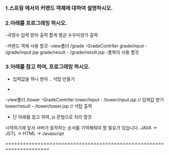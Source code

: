 ### 1.스프링 에서의 커맨드 객체에 대하여 설명하시오.

### 2.아래를 프로그래밍 하시오.
-국영수 입력 받아 출력 합계 평균 수우미양가 출력

-커맨드 객체 사용 할것
-view폴더 /grade
-GradeContrller
 grade/input - /grade/input.jsp
 grade/result - /grade/result.jsp
-롬복이 사용 할것

### 3.아래를 참고 하여, 프로그래밍 하시오.

- 입력값을 하나 받아 .. 석탑 만들기

-
-view폴더 /tower
-GradeContrller
 tower/input - /tower/input.jsp // 입력값 받기
 tower/result - /tower/tower.jsp // 석탑 출력

- 단 아래를 참고 하여, js 문법으로 처리 할것

시작하기에 앞서 서버가 동작하는 순서를 기억해둬야 할 필요가 있습니다.
JAVA -> JSTL -> HTML -> Javascript

<script language=JavaScript>
    // 방법 1
    var data = '<c:out value="${dataName}"/>';
    
    // 방법 2
    var data2 = ${dataName};
</script>

=====================================================================





